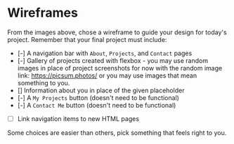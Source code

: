 # Wireframes

From the images above, chose a wireframe to guide your design for today's project. Remember that your final project must include:

- [-]  A navigation bar with `About`, `Projects`, and `Contact` pages
- [-]  Gallery of projects created with flexbox - you may use random images in place of project screenshots for now with the random image link: https://picsum.photos/ or you may use images that mean something to you.
- []  Information about you in place of the given placeholder
- [-]  A `My Projects` button (doesn't need to be functional)
- [-]  A `Contact Me` button (doesn't need to be functional)
- [ ]  Link navigation items to new HTML pages

Some choices are easier than others, pick something that feels right to you. 